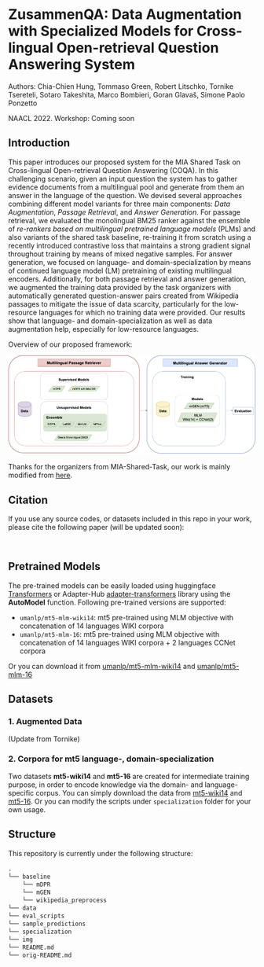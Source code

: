 # ZusammenQA: Data Augmentation with Specialized Models for Cross-lingual Open-retrieval Question Answering System

Authors: Chia-Chien Hung, Tommaso Green, Robert Litschko, Tornike Tsereteli, Sotaro Takeshita, Marco Bombieri, Goran Glavaš, Simone Paolo Ponzetto

NAACL 2022. Workshop: Coming soon

## Introduction
This paper introduces our proposed system for the MIA Shared Task on Cross-lingual Open-retrieval Question Answering (COQA). In this challenging scenario, given an input question the system has to gather evidence documents from a multilingual pool and generate from them an answer in the language of the question. We devised several approaches combining different model variants for three main components: *Data Augmentation*, *Passage Retrieval*, and *Answer Generation*. 
For passage retrieval, we evaluated the monolingual BM25 ranker against the ensemble of *re-rankers based on multilingual pretrained language models* (PLMs) and also variants of the shared task baseline, re-training it from scratch using a recently introduced contrastive loss that maintains a strong gradient signal throughout training by means of mixed negative samples.
For answer generation, we focused on language- and domain-specialization by means of continued language model (LM) pretraining of existing multilingual encoders.
Additionally, for both passage retrieval and answer generation, we augmented the training data provided by the task organizers with automatically generated question-answer pairs created from Wikipedia passages to mitigate the issue of data scarcity, particularly for the low-resource languages for which no training data were provided. Our results show that language- and domain-specialization as well as data augmentation help, especially for low-resource languages.

Overview of our proposed framework:

<img src="/img/overview.png" width="1000"/>

Thanks for the organizers from MIA-Shared-Task, our work is mainly modified from [here](https://github.com/mia-workshop/MIA-Shared-Task-2022).

## Citation
If you use any source codes, or datasets included in this repo in your work, please cite the following paper (will be updated soon):
<pre>

</pre>

## Pretrained Models
The pre-trained models can be easily loaded using huggingface [Transformers](https://github.com/huggingface/transformers) or Adapter-Hub [adapter-transformers](https://github.com/Adapter-Hub/adapter-transformers) library using the **AutoModel** function. Following pre-trained versions are supported:

* `umanlp/mt5-mlm-wiki14`: mt5 pre-trained using MLM objective with concatenation of 14 languages WIKI corpora 
* `umanlp/mt5-mlm-16`: mt5 pre-trained using MLM objective with concatenation of 14 languages WIKI corpora + 2 languages CCNet corpora

Or you can download it from [umanlp/mt5-mlm-wiki14](https://huggingface.co/umanlp/mt5-mlm-wiki14) and [umanlp/mt5-mlm-16](https://huggingface.co/umanlp/mt5-mlm-16)

## Datasets

### 1. Augmented Data 

(Update from Tornike)

### 2. Corpora for mt5 language-, domain-specialization

Two datasets **mt5-wiki14** and **mt5-16** are created for intermediate training purpose, in order to encode knowledge via the domain- and language-specific corpus.
You can simply download the data from [mt5-wiki14]() and [mt5-16](). Or you can modify the scripts under `specialization` folder for your own usage.

## Structure
This repository is currently under the following structure:
```
.
└── baseline
    └── mDPR
    └── mGEN
    └── wikipedia_preprocess 
└── data
└── eval_scripts
└── sample_predictions
└── specialization
└── img
└── README.md
└── orig-README.md
```

